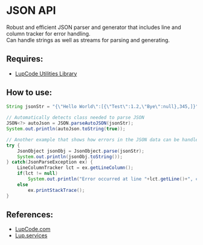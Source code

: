 # JSON API
Robust and efficient JSON parser and generator that includes line and column tracker for error handling.  
Can handle strings as well as streams for parsing and generating.  

## Requires:
 - [LupCode Utilities Library](https://github.com/luca-vogels/java-utilities)  

## How to use:
``` java
String jsonStr = "{\"Hello World\":[{\"Test\":1.2,\"Bye\":null},345,]}";
		
// Automatically detects class needed to parse JSON
JSON<?> autoJson = JSON.parseAutoJSON(jsonStr);
System.out.println(autoJson.toString(true));

// Another example that shows how errors in the JSON data can be handled
try {
	JsonObject jsonObj = JsonObject.parse(jsonStr);
	System.out.println(jsonObj.toString());
} catch(JsonParseException ex) {
	LineColumnTracker lct = ex.getLineColumn();
	if(lct != null)
		System.out.println("Error occurred at line "+lct.getLine()+", column "+lct.getColumn());
	else
		ex.printStackTrace();
}
```

## References:
 - [LupCode.com](https://lupcode.com)  
 - [Lup.services](https://lup.services)  
